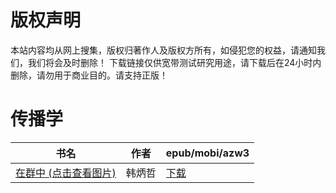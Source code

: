 # 版权声明

本站内容均从网上搜集，版权归著作人及版权方所有，如侵犯您的权益，请通知我们，我们将会及时删除！ 下载链接仅供宽带测试研究用途，请下载后在24小时内删除，请勿用于商业目的。请支持正版！

# 传播学

| 书名 | 作者 | epub/mobi/azw3 |
| --- | --- | --- |
| [在群中 (点击查看图片)](https://www.dushupai.com/attachment/2024/06/06/20748d26eb423c42.jpg) | 韩炳哲 | [下载](https://url89.ctfile.com/f/31084289-1357033090-248e22?p=8866) |

